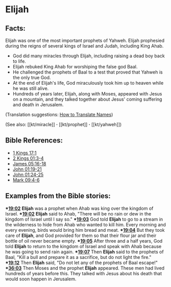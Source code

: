 # Elijah #

## Facts: ##

Elijah was one of the most important prophets of Yahweh. Elijah prophesied during the reigns of several kings of Israel and Judah, including King Ahab.

 * God did many miracles through Elijah, including raising a dead boy back to life.
 * Elijah rebuked King Ahab for worshiping the false god Baal.
 * He challenged the prophets of Baal to a test that proved that Yahweh is the only true God.
 * At the end of Elijah's life, God miraculously took him up to heaven while he was still alive.
 * Hundreds of years later, Elijah, along with Moses, appeared with Jesus on a mountain, and they talked together about Jesus' coming suffering and death in Jerusalem.

(Translation suggestions: [How to Translate Names](en/ta-vol1/translate/man/translate-names))

(See also: [[kt/miracle]] **·** [[kt/prophet]] **·** [[kt/yahweh]])

## Bible References: ##

* [1 Kings 17:1](en/tn/1ki/help/17/01)
* [2 Kings 01:3-4](en/tn/2ki/help/01/03)
* [James 05:16-18](en/tn/jas/help/05/16)
* [John 01:19-21](en/tn/jhn/help/01/19)
* [John 01:24-25](en/tn/jhn/help/01/24)
* [Mark 09:4-6](en/tn/mrk/help/09/04)

## Examples from the Bible stories: ##

  __*[19:02](en/tn/obs/help/19/02)__ __Elijah__ was a prophet when Ahab was king over the kingdom of Israel.
  __*[19:02](en/tn/obs/help/19/02)__ __Elijah__ said to Ahab, "There will be no rain or dew in the kingdom of Israel until I say so."
  __*[19:03](en/tn/obs/help/19/03)__ God told __Elijah__ to go to a stream in the wilderness to hide from Ahab who wanted to kill him. Every morning and every evening, birds would bring him bread and meat.
  __*[19:04](en/tn/obs/help/19/04)__ But they took care of __Elijah__, and God provided for them so that their flour jar and their bottle of oil never became empty.
  __*[19:05](en/tn/obs/help/19/05)__ After three and a half years, God told __Elijah__ to return to the kingdom of Israel and speak with Ahab because he was going to send rain again.
  __*[19:07](en/tn/obs/help/19/07)__ Then __Elijah__ said to the prophets of Baal, "Kill a bull and prepare it as a sacrifice, but do not light the fire."
  __*[19:12](en/tn/obs/help/19/12)__ Then __Elijah__ said, "Do not let any of the prophets of Baal escape!"
  __*[36:03](en/tn/obs/help/36/03)__ Then Moses and the prophet __Elijah__ appeared. These men had lived hundreds of years before this. They talked with Jesus about his death that would soon happen in Jerusalem.
